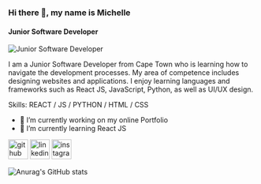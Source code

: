 

### Hi there 👋, my name is Michelle
#### Junior Software Developer
![Junior Software Developer](https://arturssmirnovs.github.io/github-profile-readme-generator/images/banner.png)

I am a Junior Software Developer from Cape Town who is learning how to navigate the development processes. My area of competence includes designing websites and applications. I enjoy learning languages and frameworks such as React JS, JavaScript, Python, as well as UI/UX design.

Skills: REACT / JS / PYTHON / HTML / CSS

- 🔭 I’m currently working on my online Portfolio 
- 🌱 I’m currently learning React JS 


[<img src='https://cdn.jsdelivr.net/npm/simple-icons@3.0.1/icons/github.svg' alt='github' height='40'>](https://github.com/MichelleGoba)  [<img src='https://cdn.jsdelivr.net/npm/simple-icons@3.0.1/icons/linkedin.svg' alt='linkedin' height='40'>](https://www.linkedin.com/in/www.linkedin.com/in/michelle-goba-12955ba2/)  [<img src='https://cdn.jsdelivr.net/npm/simple-icons@3.0.1/icons/instagram.svg' alt='instagram' height='40'>](https://www.instagram.com/michelle_goba_/)  

![Anurag's GitHub stats](https://github-readme-stats.vercel.app/api?username=MichelleGoba&show_icons=true&theme=radical)
